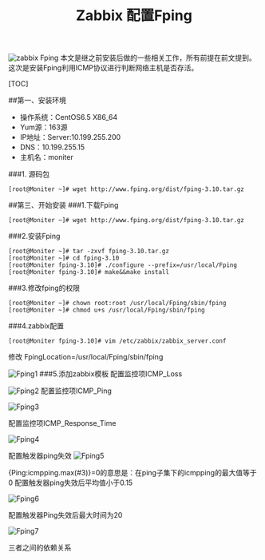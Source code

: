﻿---
title: Zabbix 配置Fping
thumbnail: https://www.msbgn.cn/msbgn/Fping.png
categories: zabbix
tags: [监控,zabbix]
---

![zabbix Fping](https://www.msbgn.cn/msbgn/Fping.png)
本文是继之前安装后做的一些相关工作，所有前提在前文提到。这次是安装Fping利用ICMP协议进行判断网络主机是否存活。

[TOC]

##第一、安装环境

* 操作系统：CentOS6.5 X86_64
* Yum源：163源
* IP地址：Server:10.199.255.200
* DNS：10.199.255.15
* 主机名：moniter

###1. 源码包
```
[root@Moniter ~]# wget http://www.fping.org/dist/fping-3.10.tar.gz

```

<!-- more -->

##第三、开始安装
###1.下载Fping
```
[root@Moniter ~]# wget http://www.fping.org/dist/fping-3.10.tar.gz
```
###2.安装Fping

```
[root@Moniter ~]# tar -zxvf fping-3.10.tar.gz 
[root@Moniter ~]# cd fping-3.10
[root@Moniter fping-3.10]# ./configure --prefix=/usr/local/Fping
[root@Moniter fping-3.10]# make&&make install
```
###3.修改fping的权限
```
[root@Moniter ~]# chown root:root /usr/local/Fping/sbin/fping
[root@Moniter ~]# chmod u+s /usr/local/Fping/sbin/fping
```
###4.zabbix配置
```
[root@Moniter fping-3.10]# vim /etc/zabbix/zabbix_server.conf
```
修改 FpingLocation=/usr/local/Fping/sbin/fping

![Fping1](https://www.msbgn.cn/msbgn/Fping1.png)
###5.添加zabbix模板
配置监控项ICMP_Loss

![Fping2](https://www.msbgn.cn/msbgn/Fping2.png)
配置监控项ICMP_Ping

![Fping3](https://www.msbgn.cn/msbgn/Fping3.png)

配置监控项ICMP_Response_Time

![Fping4](https://www.msbgn.cn/msbgn/Fping4.png)

配置触发器ping失效
![Fping5](https://www.msbgn.cn/msbgn/Fping5.png)

{Ping:icmpping.max(#3)}=0的意思是：在ping子集下的icmpping的最大值等于0
配置触发器ping失效后平均值小于0.15

![Fping6](https://www.msbgn.cn/msbgn/Fping6.png)

配置触发器Ping失效后最大时间为20

![Fping7](https://www.msbgn.cn/msbgn/Fping7.png)

三者之间的依赖关系
